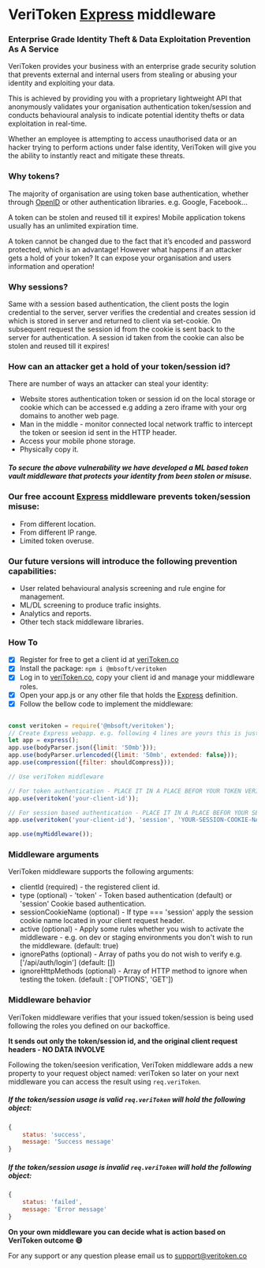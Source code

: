 # VeriToken [Express](https://expressjs.com/) middleware

### Enterprise Grade Identity Theft & Data Exploitation Prevention As A Service
VeriToken provides your business with an enterprise grade security solution that prevents external and internal users from stealing or abusing your identity and exploiting your data.

This is achieved by providing you with a proprietary lightweight API that anonymously validates your organisation authentication token/session and conducts behavioural analysis to indicate potential identity thefts or data exploitation in real-time.

Whether an employee is attempting to access unauthorised data or an hacker trying to perform actions under false identity, VeriToken will give you the ability to instantly react and mitigate these threats.

### Why tokens?
The majority of organisation are using token base authentication, whether through [OpenID](https://openid.net/) or other authentication libraries. e.g. Google, Facebook… 

A token can be stolen and reused till it expires! Mobile application tokens usually has an unlimited expiration time. 

A token cannot be changed due to the fact that it’s encoded and password protected, which is an advantage! However what happens if an attacker gets a hold of your token? It can expose your organisation and users information and operation!

### Why sessions?
Same with a session based authentication, the client posts the login credential to the server, server verifies the credential and creates session id which is stored in server and returned to client via set-cookie. 
On subsequent request the session id from the cookie is sent back to the server for authentication.
A session id taken from the cookie can also be stolen and reused till it expires!

### How can an attacker get a hold of your token/session id?
There are number of ways an attacker can steal your identity:
- Website stores authentication token or session id on the local storage or cookie which can be accessed e.g adding a zero iframe with your org domains to another web page.
- Man in the middle - monitor connected local network traffic to intercept the token or seesion id sent in the HTTP header.
- Access your mobile phone storage.
- Physically copy it.

##### To secure the above vulnerability we have developed a ML based token vault middleware that protects your identity from been stolen or misuse.

### Our free account [Express](https://expressjs.com/) middleware prevents token/session misuse:
- From different location.
- From different IP range.
- Limited token overuse.

### Our future versions will introduce the following prevention capabilities:
- User related behavioural analysis screening and rule engine for management.
- ML/DL screening to produce trafic insights.
- Analytics and reports.
- Other tech stack middleware libraries.

### How To
- [x] Register for free to get a client id at [veriToken.co](https://veriToken.co/#/auth/register/client)
- [x] Install the package: ```npm i @mbsoft/veritoken```
- [x] Log in to [veriToken.co](https://veriToken.co), copy your client id and manage your middleware roles.
- [x] Open your app.js or any other file that holds the [Express](https://expressjs.com/) definition.
- [x] Follow the bellow code to implement the middleware: 
```javascript

const veritoken = require('@mbsoft/veritoken');
// Create Express webapp. e.g. following 4 lines are yours this is just an example
let app = express();
app.use(bodyParser.json({limit: '50mb'}));
app.use(bodyParser.urlencoded({limit: '50mb', extended: false}));
app.use(compression({filter: shouldCompress}));

// Use veriToken middleware

// For token authentication - PLACE IT IN A PLACE BEFOR YOUR TOKEN VERIFICATION MIDDLEWARE
app.use(veritoken('your-client-id'));

// For session based authentication - PLACE IT IN A PLACE BEFOR YOUR SESSION VERIFICATION MIDDLEWARE
app.use(veritoken('your-client-id'), 'session', 'YOUR-SESSION-COOKIE-NAME');

app.use(myMiddleware());
```

### Middleware arguments
VeriToken middleware supports the following arguments:
- clientId (required) - the registered client id.
- type (optional) - 'token' - Token based authentication (default) or 'session' Cookie based authentication.
- sessionCookieName (optional) - If type === 'session' apply the session cookie name located in your client request header.
- active (optional) - Apply some rules whether you wish to activate the middleware - e.g. on dev or staging environments you don't wish to run the middleware. (default: true)
- ignorePaths (optional) - Array of paths you do not wish to verify e.g. ['/api/auth/login'] (default: [])
- ignoreHttpMethods (optional) - Array of HTTP method to ignore when testing the token. (default : ['OPTIONS', 'GET'])

### Middleware behavior
VeriToken middleware verifies that your issued token/session is being used following the roles you defined on our backoffice.

**It sends out only the token/session id, and the original client request headers - NO DATA INVOLVE**

Following the token/seesion verification, VeriToken middleware adds a new property to your request object named: veriToken so later on your next middleware you can access the result using ```req.veriToken```.

##### If the token/session usage is valid ```req.veriToken``` will hold the following object: 
```javascript
{
    status: 'success',
    message: 'Success message'
}
```


##### If the token/session usage is invalid ```req.veriToken``` will hold the following object: 
```javascript
{
    status: 'failed',
    message: 'Error message'
}
```

**On your own middleware you can decide what is action based on VeriToken outcome :smile:**

For any support or any question please email us to [support@veritoken.co](mailto:support@veritoken.co)

#


